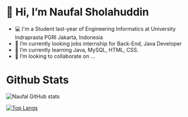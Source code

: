 # 👋 Hi, I’m Naufal Sholahuddin
- 💻 I'm a Student last-year of Engineering Informatics at University Indraprasta PGRI Jakarta, Indonesia
- 👀 I’m currently looking jobs internship for Back-End, Java Developer
- 🌱 I’m currently learning Java, MySQL, HTML, CSS.
- 💞️ I’m looking to collaborate on ...

# Github Stats
![Naufal GitHub stats](https://github-readme-stats.vercel.app/api?username=naufalsho&show_icons=true&theme=radical)

[![Top Langs](https://github-readme-stats.vercel.app/api/top-langs/?username=naufalsho&layout=compact&theme=radical)](https://github.com/naufalsho/github-readme-stats)


<!---
naufalsho/naufalsho is a ✨ special ✨ repository because its `README.md` (this file) appears on your GitHub profile.
You can click the Preview link to take a look at your changes.
--->
